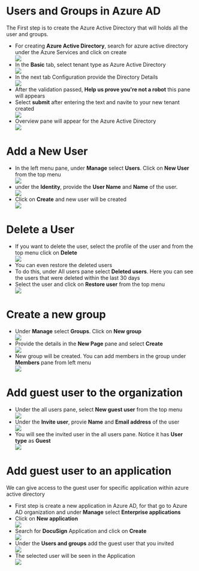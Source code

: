 # Users and Groups in Azure AD

The First step is to create the Azure Active Directory that will holds all the user and groups.

<ul>
  
  <li>For creating <b>Azure Active Directory</b>, search for azure active directory under the Azure Services and click on create</li>
  <img src="Images/AAD.png">
  
  <li>In the <b>Basic</b> tab, select tenant type as Azure Active Directory</li>
  <img src="Images/AAD_Basic.png">
  
  <li>In the next tab Configuration provide the Directory Details</li>
  <img src="Images/AAD_configuration.png">
  
  <li>After the validation passed, <b>Help us prove you're not a robot</b> this pane will appears</li>
  <li>Select <b>submit</b> after entering the text and navite to your new tenant created</li>
  
  <img src="Images/AAD_NotRobot.png">
  
  <li>Overview pane will appear for the Azure Active Directory</li>
  <img src="Images/AAD_Overview.png">
</ul>

# Add a New User
  
<ul>
  
  <li>In the left menu pane, under <b>Manage</b> select <b>Users</b>. Click on <b>New User</b> from the top menu</li>
  <img src="Images/NewUser.png">
  
  <li>under the <b>Identity</b>, provide the <b>User Name</b> and <b>Name</b> of the user.</li>
  <img src="Images/NewUserCreate.png">
  
  <li>Click on <b>Create</b> and new user will be created</li>
  <img src="Images/NewUserCreated.png">
</ul>

# Delete a User
<ul>
  
  <li>If you want to delete the user, select the  profile of the user and from the top menu click on <b>Delete</b></li>
  <img src="Images/UserDelete.png">
  
  <li>You can even restore the deleted users</li>
  
  <li>To do this, under All users pane select <b>Deleted users</b>. Here you can see the users that were deleted within the last 30 days</li>
  
  <li>Select the user and click on <b>Restore user</b> from the top menu</li>
  <img src="Images/RestoreDeleteUser.png">
</ul>

# Create a new group

<ul>
  
  <li>Under <b>Manage</b> select <b>Groups</b>. Click on <b>New group</b></li>
  <img src="Images/NewGroup.png">
  
  <li>Provide the details in the <b>New Page</b> pane and select <b>Create</b></li>
  <img src="Images/NewGroupDetails.png">
  
  <li>New group will be created. You can add members in the group under <b>Members</b> pane from left menu</li>
  <img src="Images/NewGroupMember.png">
</ul>

# Add guest user to the organization

<ul>
  <li>Under the all users pane, select <b>New guest user</b> from the top menu</li>
  <img src="Images/NewGuestUser.png">
  
  <li>Under the <b>Invite user</b>, provie <b>Name</b> and <b>Email address</b> of the user</li>
  <img src="Images/NewGuestUserDetails.png">
  
  <li>You will see the invited user in the all users pane. Notice it has <b>User type</b> as <b>Guest</b></li>
  <img src="Images/GuestUserType.png">
  
</ul>

# Add guest user to an application

We can give access to the guest user for specific application within azure active directory

<ul>
  
  <li>First step is create a new application in Azure AD, for that go to Azure AD organization and under <b>Manage</b> select <b>Enterprise applications</b></li>
  
  <li>Click on <b>New application</b></li>
  <img src="Images/NewApplication.png">
  
  <li>Search for <b>DocuSign</b> Application and click on <b>Create</b></li>
  <img src="Images/NewApplicationDocuSign.png">
  
  <li>Under the <b>Users and groups</b> add the guest user that you invited</li>
  <img src="Images/NewUserDocuSign.png">
  
  <li>The selected user will be seen in the Application</li>
  <img src="Images/ApplicationUser.png">
</ul>
